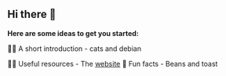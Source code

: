 ## Hi there 👋


**Here are some ideas to get you started:**

🙋‍♀️ A short introduction - cats and debian
<!--🌈 Contribution guidelines - how can the community get involved? -->
👩‍💻 Useful resources - The [website](https://vegaup.github.io/website)
🍿 Fun facts - Beans and toast
